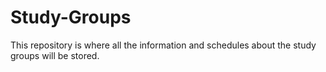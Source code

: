 # Study-Groups
This repository is where all the information and schedules about the study groups will be stored.
